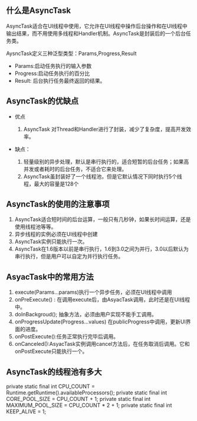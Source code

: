 ## 什么是AsyncTask

   AsyncTask适合在UI线程中使用，它允许在UI线程中操作后台操作和在UI线程中输出结果，而不用使用多线程和Handler机制。AsyncTask是封装后的一个后台任务类。

   AysncTask定义三种泛型类型：Params,Progress,Result
     
 * Params:启动任务执行的输入参数
 * Progress:启动任务执行的百分比
 * Result: 后台执行任务最终返回的结果。
     
## AsyncTask的优缺点
  * 优点
    1. AsyncTask 对Thread和Handler进行了封装，减少了复杂度，提高开发效率。
    
  * 缺点：
     1. 轻量级别的异步处理，默认是串行执行的，适合短暂的后台任务；如果高并发或者耗时的后台任务，不适合它来处理。
     2. AsyncTask虽封装好了一个线程池，但是它默认情况下同时执行5个线程，最大的容量是128个

## AsyncTask的使用的注意事项
   1. AsyncTask适合短时间的后台运算，一般只有几秒钟，如果长时间运算，还是使用线程池等等。
   2. 异步线程的实例必须在UI线程中创建
   3. AsyncTask实例只能执行一次。
   4. AsyncTask在1.6版本以前是串行执行，1.6到3.0之间为并行，3.0以后默认为串行执行，但是用户可以自定为并行执行任务。

## AsyacTask中的常用方法

1. execute(Params...params)执行一个异步任务，必须在UI线程中调用
2. onPreExecute() : 在调用execute后，由AsyacTask调用，此时还是在UI线程中。
3. doInBackgroud(); 抽象方法，必须由用户实现不能手工调用。
4. onProgressUpdate(Progress...values) 在publicProgress中调用，更新UI界面的进度。
5. onPostExecute():任务正常执行完毕后调用。
6. onCanceled():AsyacTask实例调用cancel方法后，在任务取消后调用。它和onPostExecute只能执行一个。

## AsyncTask的线程池有多大

private static final int CPU_COUNT = Runtime.getRuntime().availableProcessors();
private static final int CORE_POOL_SIZE = CPU_COUNT + 1;
private static final int MAXIMUM_POOL_SIZE = CPU_COUNT * 2 + 1;
private static final int KEEP_ALIVE = 1;

